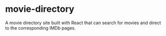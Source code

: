 # movie-directory
A movie directory site built with React that can search for movies and direct to the corresponding IMDb pages.
